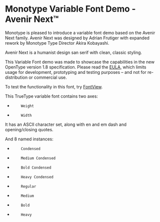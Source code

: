 # Monotype Variable Font Demo - Avenir Next™
 
Monotype is pleased to introduce a variable font demo based on the Avenir Next family. Avenir Next was designed by Adrian Frutiger with expanded rework by Monotype Type Director Akira Kobayashi.
 
Avenir Next is a humanist design san serif with clean, classic styling.
 
This Variable Font demo was made to showcase the capabilities in the new OpenType version 1.8 specification. Please read the [EULA], which limits usage for development, prototyping and testing purposes – and not for re-distribution or commercial use.

To test the functionality in this font, try [FontView]. 

[EULA]: https://github.com/Monotype/Monotype_prototype_variable_fonts/blob/master/AvenirNext/LICENSE.txt
[FontView]: https://github.com/googlei18n/fontview

This TrueType variable font contains two axes:
-         Weight
-         Width
 
It has an ASCII character set, along with en and em dash and opening/closing quotes.
 
And 8 named instances:
-         Condensed
-         Medium Condensed
-         Bold Condensed
-         Heavy Condensed
-         Regular
-         Medium
-         Bold
-         Heavy
